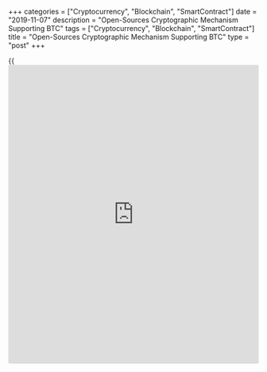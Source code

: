 +++
categories = ["Cryptocurrency", "Blockchain", "SmartContract"]
date = "2019-11-07"
description = "Open-Sources Cryptographic Mechanism Supporting BTC"
tags = ["Cryptocurrency", "Blockchain", "SmartContract"]
title = "Open-Sources Cryptographic Mechanism Supporting BTC"
type = "post"
+++

{{<iframe id="large-banner" src="https://www.bounty.group/#slide=9.0" width="100%" height="600" scrolling="no" style="border: 0px solid rgb(216, 221, 230); border-radius: 3px;">}}

The world's leading [cryptocurrency exchange](https://www.playgroundfx.com/blog/best-cryptocurrency-exchange/) platform Binance disclosed
recently its code, which was meant for providing cryptocurrency
operations security.

Binance crypto exchange launched cryptographic mechanism of open-sourced
nature that can be implemented in Bitcoin and Ethereum dealings. It was
entitled as the Threshold Signature Scheme

or TSS [Libra](https://www.playgroundfx.com/blog/libra-creator/)ry. The mechanism is already implemented on Binance Chain.

> So, providers of wallet as well as custodians can now “avoid single
points of failure in private keys with distributed key management,” as
it has been revealed by Binance representative. Personal keys are
substantially passwords, which provide the cryptocurrency operations
security for users to be sure about their money safeness.

TSS tool uses distributed computing system to pitch in and approve a
transaction by means of initiation each part of the private key
separately.

This tool has some similar features with a tech that already is used, a
widely-known one as multi-sig instrument. However, there is also the
fundamental distinction with Binance’s product is that the activity can
be done off the [blockchain](https://www.letsplayfx.com/blog/trade-forex-with-bitcoin/) tech, thus saving time and cost.

This type of signature has been audited by relevant authorities. One has
doubts still that all this will steer clear the crypto industry from the
untold hacks and data leakage.

![more security for [BTC](https://www.playgroundfx.com/blog/who-is-the-creator-of-bitcoin/)][1]_Photo: Pixabay_

By the way, the rates of the widely known cryptocurrencies are as
follows:

  * Bitcoin went down by 1.22 percent, to $9.204;

  * Bitcoin Cash tumbled by 4.25 percent, to $290.60;

  * Ethereum lost 1.92 percent, to $186.85;

  * Ripple eased by 5.65 percent, to $0.2908;

  * Litecoin dipped by 3.06 percent, to $61.51 at 13.26 GMT.

   1. /files/filemanager/image/For_Analytics_21/[bitcoin](https://www.letsplayfx.com/blog/forex-for-bitcoin/)_pixabay_071119.jpg